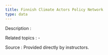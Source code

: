 ```yaml
---
title: Finnish Climate Actors Policy Network
type: data
---
```


Description
: 

Related topics
: - 

Source
: Provided directly by instructors.